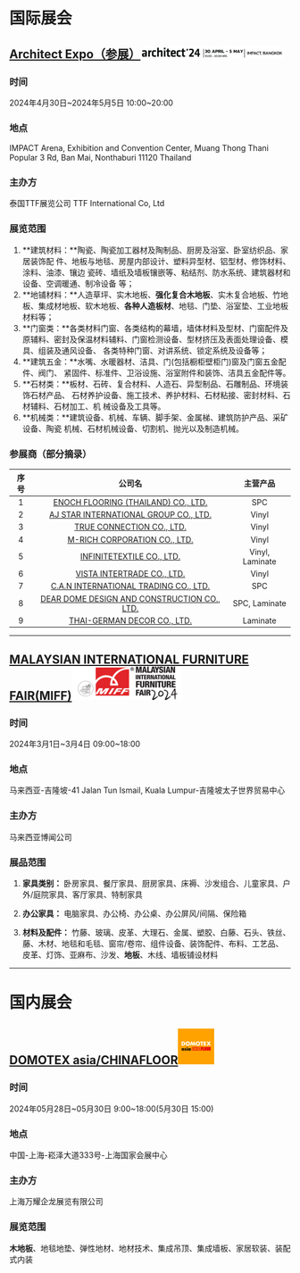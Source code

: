

# 国际展会

## [Architect Expo（参展）](https://architectexpo.com/2024/en/)<img src="images/architect-logo.png" style="zoom:25%;" />

### 时间

2024年4月30日~2024年5月5日 10:00~20:00

### 地点

IMPACT Arena, Exhibition and Convention Center, Muang Thong Thani Popular 3 Rd, Ban Mai, Nonthaburi 11120 Thailand

### 主办方

泰国TTF展览公司 TTF International Co, Ltd

### 展览范围

1. **建筑材料：**陶瓷、陶瓷加工器材及陶制品、厨房及浴室、卧室纺织品、家居装饰配 件、地板与地毯、房屋内部设计、塑料异型材、铝型材、修饰材料、涂料、油漆、镶边 瓷砖、墙纸及墙板镶嵌等、粘结剂、防水系统、建筑器材和设备、空调暖通、制冷设备 等；
2. **地铺材料：**人造草坪、实木地板、**强化复合木地板**、实木复合地板、竹地板、集成材地板、软木地板、**各种人造板材**、地毯、门垫、浴室垫、工业地板材料等；
3. **门窗类：**各类材料门窗、各类结构的幕墙，墙体材料及型材、门窗配件及原辅料、密封及保温材料辅料、门窗检测设备、型材挤压及表面处理设备、模具、组装及通风设备、 各类特种门窗、对讲系统、锁定系统及设备等；
4. **建筑五金：**水嘴、水暖器材、洁具、门(包括橱柜壁柜门)窗及门窗五金配件、阀门、 紧固件、标准件、卫浴设施、浴室附件和装饰、洁具五金配件等。
5. **石材类：**板材、石砖、复合材料、人造石、异型制品、石雕制品、环境装饰石材产品、 石材养护设备、施工技术、养护材料、石材粘接、密封材料、石材辅料、石材加工、机 械设备及工具等。
6. **机械类：**建筑设备、机械、车辆、脚手架、金属梯、建筑防护产品、采矿设备、陶瓷 机械、石材机械设备、切割机、抛光以及制造机械。

### 参展商（部分摘录）

| 序号 |                            公司名                            |    主营产品     |
| :--: | :----------------------------------------------------------: | :-------------: |
|  1   | [ENOCH FLOORING (THAILAND) CO., LTD.](https://www.yinuoflooring.com/) |       SPC       |
|  2   | [AJ STAR INTERNATIONAL GROUP CO., LTD.](http://www.ajstarfloor.com/) |      Vinyl      |
|  3   | [TRUE CONNECTION CO., LTD.](https://www.royalpremiumfloor.com/) |      Vinyl      |
|  4   |  [M-RICH CORPORATION CO., LTD.](http://rococoflooring.com/)  |      Vinyl      |
|  5   |  [INFINITETEXTILE CO., LTD.](http://www.infinitefloor.net/)  | Vinyl, Laminate |
|  6   | [VISTA INTERTRADE CO., LTD.](http://www.vistaintertrade.com/) |      Vinyl      |
|  7   | [C.A.N INTERNATIONAL TRADING CO., LTD.](http://www.grfasthomeservice.com/) |       SPC       |
|  8   | [DEAR DOME DESIGN AND CONSTRUCTION CO., LTD.](http://www.ddc.co.th/) |  SPC, Laminate  |
|  9   | [THAI-GERMAN DECOR CO., LTD.](http://www.thaigermandecor.com/) |    Laminate     |

------

## [MALAYSIAN INTERNATIONAL FURNITURE FAIR(MIFF)](https://miff.com.my/)<img src="images/MIFF-logo.png" style="zoom: 25%;" />

### 时间

2024年3月1日~3月4日 09:00~18:00

### 地点

马来西亚-吉隆坡-41 Jalan Tun Ismail, Kuala Lumpur-吉隆坡太子世界贸易中心

### 主办方

马来西亚博闻公司

### 展品范围

1. **家具类别：** 卧房家具、餐厅家具、厨房家具、床褥、沙发组合、儿童家具、户外/庭院家具、客厅家具、特制家具
2. **办公家具：** 电脑家具、办公椅、办公桌、办公屏风/间隔、保险箱

3. **材料及配件：** 竹藤、玻璃、皮革、大理石、金属、塑胶、白藤、石头、铁丝、藤、木材、地毯和毛毯、窗帘/卷帘、组件设备、装饰配件、布料、工艺品、皮革、灯饰、亚麻布、沙发、**地板**、木线、墙板铺设材料

------

# 国内展会

## [DOMOTEX asia/CHINAFLOOR](https://www.domotexasiachinafloor.com/)<img src="images/DOMOTEX-logo.png" style="zoom:50%;" />

### 时间

2024年05月28日~05月30日 9:00~18:00(5月30日 15:00)

### 地点

中国-上海-崧泽大道333号-上海国家会展中心

### 主办方

上海万耀企龙展览有限公司

### 展览范围

**木地板**、地毯地垫、弹性地材、地材技术、集成吊顶、集成墙板、家居软装、装配式内装
